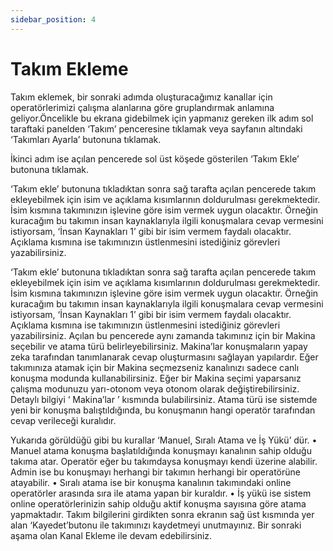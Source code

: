 ```yaml
---
sidebar_position: 4
---
```


# Takım Ekleme

Takım eklemek, bir sonraki adımda oluşturacağımız kanallar için operatörlerimizi çalışma alanlarına göre gruplandırmak anlamına geliyor.Öncelikle bu ekrana gidebilmek için yapmanız gereken ilk adım sol taraftaki panelden ‘Takım’ penceresine tıklamak veya sayfanın altındaki ‘Takımları Ayarla’ butonuna tıklamak.

İkinci adım ise açılan pencerede sol üst köşede gösterilen ‘Takım Ekle’ butonuna tıklamak.

‘Takım ekle’ butonuna tıkladıktan sonra sağ tarafta açılan pencerede takım ekleyebilmek için isim ve açıklama kısımlarının doldurulması gerekmektedir. İsim kısmına takımınızın işlevine göre isim vermek uygun olacaktır. Örneğin kuracağım bu takımın insan kaynaklarıyla ilgili konuşmalara cevap vermesini istiyorsam, ‘İnsan Kaynakları 1’ gibi bir isim vermem faydalı olacaktır. Açıklama kısmına ise takımınızın üstlenmesini istediğiniz görevleri yazabilirsiniz.


‘Takım ekle’ butonuna tıkladıktan sonra sağ tarafta açılan pencerede takım ekleyebilmek için isim ve açıklama kısımlarının doldurulması gerekmektedir. İsim kısmına takımınızın işlevine göre isim vermek uygun olacaktır. Örneğin kuracağım bu takımın insan kaynaklarıyla ilgili konuşmalara cevap vermesini istiyorsam, ‘İnsan Kaynakları 1’ gibi bir isim vermem faydalı olacaktır. Açıklama kısmına ise takımınızın üstlenmesini istediğiniz görevleri yazabilirsiniz.
Açılan bu pencerede aynı zamanda takımınız için bir Makina seçebilir ve atama türü belirleyebilirsiniz.
Makina’lar konuşmaların yapay zeka tarafından tanımlanarak cevap oluşturmasını sağlayan yapılardır. Eğer takımınıza atamak için bir Makina seçmezseniz kanalınızı sadece canlı konuşma modunda kullanabilirsiniz. Eğer bir Makina seçimi yaparsanız çalışma modunuzu yarı-otonom veya otonom olarak değiştirebilirsiniz. Detaylı bilgiyi ‘ Makina’lar ’ kısmında bulabilirsiniz.
Atama türü ise sistemde yeni bir konuşma balıştıldığında, bu konuşmanın hangi operatör tarafından cevap verileceği kuralıdır.

Yukarıda görüldüğü gibi bu kurallar ‘Manuel, Sıralı Atama ve İş Yükü’ dür.
• Manuel atama konuşma başlatıldığında konuşmayı kanalının sahip olduğu takıma atar. Operatör eğer bu takımdaysa konuşmayı kendi üzerine alabilir. Admin ise bu konuşmayı herhangi bir takımın herhangi bir operatörüne atayabilir.
• Sıralı atama ise bir konuşma kanalının takımındaki online operatörler arasında sıra ile atama yapan bir kuraldır.
• İş yükü ise sistem online operatörlerinizin sahip olduğu aktif konuşma sayısına göre atama yapmaktadır.
Takım bilgilerini girdikten sonra ekranın sağ üst kısmında yer alan ‘Kayedet’butonu ile takımınızı kaydetmeyi unutmayınız. Bir sonraki aşama olan Kanal Ekleme ile devam edebilirsiniz.